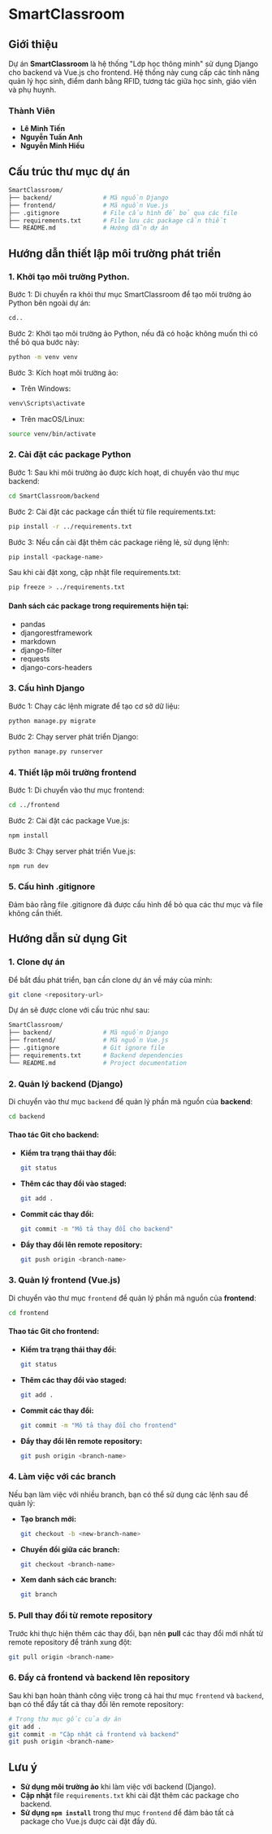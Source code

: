 # SmartClassroom

## Giới thiệu
Dự án **SmartClassroom** là hệ thống "Lớp học thông minh" sử dụng Django cho backend và Vue.js cho frontend. Hệ thống này cung cấp các tính năng quản lý học sinh, điểm danh bằng RFID, tương tác giữa học sinh, giáo viên và phụ huynh.
### Thành Viên
- **Lê Minh Tiến**
- **Nguyễn Tuấn Anh**
- **Nguyễn Minh Hiếu**


## Cấu trúc thư mục dự án
```bash
SmartClassroom/
├── backend/              # Mã nguồn Django
├── frontend/             # Mã nguồn Vue.js
├── .gitignore            # File cấu hình để bỏ qua các file 
├── requirements.txt      # File lưu các package cần thiết 
└── README.md             # Hướng dẫn dự án
```

## Hướng dẫn thiết lập môi trường phát triển
### 1. Khởi tạo môi trường Python.

Bước 1: Di chuyển ra khỏi thư mục SmartClassroom để tạo môi trường ảo Python bên ngoài dự án: 
```bash 
cd.. 
```

Bước 2: Khởi tạo môi trường ảo Python, nếu đã có hoặc không muốn thì có thể bỏ qua bước này:
```bash 
python -m venv venv 
```
Bước 3: Kích hoạt môi trường ảo:
- Trên Windows:
```bash 
venv\Scripts\activate
```
- Trên macOS/Linux:

```bash 
source venv/bin/activate
```

### 2. Cài đặt các package Python
Bước 1: Sau khi môi trường ảo được kích hoạt, di chuyển vào thư mục backend:
```bash 
cd SmartClassroom/backend
```
Bước 2: Cài đặt các package cần thiết từ file requirements.txt:
```bash 
pip install -r ../requirements.txt
```
Bước 3: Nếu cần cài đặt thêm các package riêng lẻ, sử dụng lệnh:
```bash 
pip install <package-name>
```
Sau khi cài đặt xong, cập nhật file requirements.txt:
```bash 
pip freeze > ../requirements.txt
```
#### Danh sách các package trong requirements hiện tại:
- pandas
- djangorestframework
- markdown
- django-filter
- requests
- django-cors-headers

### 3. Cấu hình Django
Bước 1: Chạy các lệnh migrate để tạo cơ sở dữ liệu:
```bash 
python manage.py migrate
```
Bước 2: Chạy server phát triển Django:
```bash 
python manage.py runserver
```
### 4. Thiết lập môi trường frontend
Bước 1: Di chuyển vào thư mục frontend:
```bash 
cd ../frontend
```

Bước 2: Cài đặt các package Vue.js:
```bash 
npm install
```

Bước 3: Chạy server phát triển Vue.js:
```bash 
npm run dev
```

### 5. Cấu hình .gitignore
Đảm bảo rằng file .gitignore đã được cấu hình để bỏ qua các thư mục và file không cần thiết.


## Hướng dẫn sử dụng Git

### 1. Clone dự án
Để bắt đầu phát triển, bạn cần clone dự án về máy của mình:
```bash
git clone <repository-url>
```
Dự án sẽ được clone với cấu trúc như sau:
```bash
SmartClassroom/
├── backend/              # Mã nguồn Django
├── frontend/             # Mã nguồn Vue.js
├── .gitignore            # Git ignore file
├── requirements.txt      # Backend dependencies
└── README.md             # Project documentation
```

### 2. Quản lý backend (Django)
Di chuyển vào thư mục `backend` để quản lý phần mã nguồn của **backend**:
```bash
cd backend
```

#### Thao tác Git cho backend:
- **Kiểm tra trạng thái thay đổi:**
    ```bash
    git status
    ```

- **Thêm các thay đổi vào staged:**
    ```bash
    git add .
    ```

- **Commit các thay đổi:**
    ```bash
    git commit -m "Mô tả thay đổi cho backend"
    ```

- **Đẩy thay đổi lên remote repository:**
    ```bash
    git push origin <branch-name>
    ```

### 3. Quản lý frontend (Vue.js)
Di chuyển vào thư mục `frontend` để quản lý phần mã nguồn của **frontend**:
```bash
cd frontend
```

#### Thao tác Git cho frontend:
- **Kiểm tra trạng thái thay đổi:**
    ```bash
    git status
    ```

- **Thêm các thay đổi vào staged:**
    ```bash
    git add .
    ```

- **Commit các thay đổi:**
    ```bash
    git commit -m "Mô tả thay đổi cho frontend"
    ```

- **Đẩy thay đổi lên remote repository:**
    ```bash
    git push origin <branch-name>
    ```

### 4. Làm việc với các branch
Nếu bạn làm việc với nhiều branch, bạn có thể sử dụng các lệnh sau để quản lý:
- **Tạo branch mới:**
    ```bash
    git checkout -b <new-branch-name>
    ```

- **Chuyển đổi giữa các branch:**
    ```bash
    git checkout <branch-name>
    ```

- **Xem danh sách các branch:**
    ```bash
    git branch
    ```

### 5. Pull thay đổi từ remote repository
Trước khi thực hiện thêm các thay đổi, bạn nên **pull** các thay đổi mới nhất từ remote repository để tránh xung đột:
```bash
git pull origin <branch-name>
```

### 6. Đẩy cả frontend và backend lên repository
Sau khi bạn hoàn thành công việc trong cả hai thư mục `frontend` và `backend`, bạn có thể đẩy tất cả thay đổi lên remote repository:
```bash
# Trong thư mục gốc của dự án
git add .
git commit -m "Cập nhật cả frontend và backend"
git push origin <branch-name>
```

## Lưu ý
- **Sử dụng môi trường ảo** khi làm việc với backend (Django).
- **Cập nhật** file `requirements.txt` khi cài đặt thêm các package cho backend.
- **Sử dụng `npm install`** trong thư mục `frontend` để đảm bảo tất cả package cho Vue.js được cài đặt đầy đủ.

